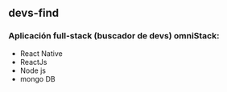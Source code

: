 ## devs-find
### Aplicación full-stack (buscador de devs) omniStack:
- React Native
- ReactJs
- Node js
- mongo DB


